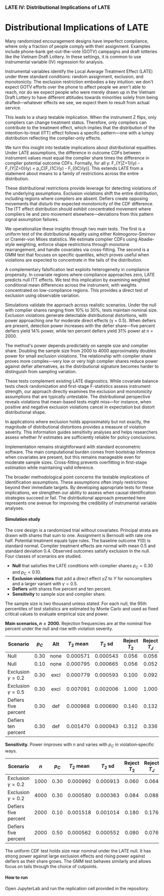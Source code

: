 ### LATE IV: Distributional Implications of LATE 

# Distributional Implications of LATE

Many randomized encouragement designs have imperfect compliance, where only a fraction of people comply with their assignment. Examples include phone-bank get-out-the-vote (GOTV) campaigns and draft lotteries like the Vietnam Draft Lottery. In these settings, it is common to use instrumental variable (IV) regression for analysis.

Instrumental variables identify the Local Average Treatment Effect (LATE) under three standard conditions: random assignment, exclusion, and monotonicity. The exclusion restriction embodies a key intuition: we don't expect GOTV efforts over the phone to affect people we aren't able to reach, nor do we expect people who were merely drawn up in the Vietnam Draft Lottery to have different attitudes towards minorities solely from being drafted—whatever effects we see, we expect them to result from actual service.

This leads to a sharp testable implication. When the instrument Z flips, only compliers can change treatment status. Therefore, only compliers can contribute to the treatment effect, which implies that the distribution of the intention-to-treat (ITT) effect follows a specific pattern—one with a lumpy distribution reflecting the complier-only effects.

We turn this insight into testable implications about distributional equalities. Under LATE assumptions, the difference in outcome CDFs between instrument values must equal the complier share times the difference in complier potential outcome CDFs. Formally, for all y: F_{Y|Z=1}(y) - F_{Y|Z=0}(y) = p_C[F_{1C}(y) - F_{0C}(y)]. This extends LATE from a statement about means to a family of restrictions across the entire distribution.

These distributional restrictions provide leverage for detecting violations of the underlying assumptions. Exclusion violations shift the entire distribution, including regions where compliers are absent. Defiers create opposing movements that disturb the expected monotonicity of the CDF difference. The ITT effect distribution should exhibit concentrated movement where compliers lie and zero movement elsewhere—deviations from this pattern signal assumption failures.

We operationalize these insights through two main tests. The first is a uniform test of the distributional equality using either Kolmogorov-Smirnov or Cramér-von Mises statistics. We estimate complier CDFs using Abadie-style weighting, enforce shape restrictions through monotone rearrangement, and handle covariates via cross-fitting. The second is a GMM test that focuses on specific quantiles, which proves useful when violations are expected to concentrate in the tails of the distribution.

A complementary falsification test exploits heterogeneity in compliance propensity. In covariate regions where compliance approaches zero, LATE predicts null ITT effects. We test this implication by examining weighted conditional mean differences across the instrument, with weights concentrated on low-compliance regions. This provides a direct test of exclusion using observable variation.

Simulations validate the approach across realistic scenarios. Under the null with complier shares ranging from 10% to 30%, tests maintain nominal size. Exclusion violations generate detectable distributional distortions, with power approaching one for moderate direct effects (γ = 0.5). When defiers are present, detection power increases with the defier share—five percent defiers yield 14% power, while ten percent defiers yield 31% power at n = 2000.

The method's power depends predictably on sample size and complier share. Doubling the sample size from 2000 to 4000 approximately doubles power for small exclusion violations. The relationship with complier share proves more complex—very low or very high complier shares reduce power against defier alternatives, as the distributional signature becomes harder to distinguish from sampling variation.

These tests complement existing LATE diagnostics. While covariate balance tests check randomization and first-stage F-statistics assess instrument strength, our approach directly examines the exclusion and monotonicity assumptions that are typically untestable. The distributional perspective reveals violations that mean-based tests might miss—for instance, when positive and negative exclusion violations cancel in expectation but distort distributional shape.

In applications where exclusion holds approximately but not exactly, the magnitude of distributional distortions provides a measure of violation severity. This information guides sensitivity analyses and helps researchers assess whether IV estimates are sufficiently reliable for policy conclusions.

Implementation remains straightforward with standard econometric software. The main computational burden comes from bootstrap inference when covariates are present, but this remains manageable even for moderate sample sizes. Cross-fitting prevents overfitting in first-stage estimation while maintaining valid inference.

The broader methodological point concerns the testable implications of identification assumptions. These assumptions often imply restrictions beyond their immediate targets. By developing appropriate tests for these implications, we strengthen our ability to assess when causal identification strategies succeed or fail. The distributional approach presented here represents one avenue for improving the credibility of instrumental variable analyses.

#### Simulation study

The core design is a randomized trial without covariates. Principal strata are drawn with shares that sum to one. Assignment is Bernoulli with rate one half. Potential treatment equals type rules. The baseline outcome $Y(0)$ is standard normal. Complier treatment effects are normal with mean $0.5$ and standard deviation $0.4$. Observed outcomes satisfy exclusion in the null. Four classes of scenarios are studied.

* **Null** that satisfies the LATE conditions with complier shares $p_C=0.30$ and $p_C=0.10$.
* **Exclusion violations** that add a direct effect $\gamma Z$ to $Y$ for noncompliers and a larger variant with $\gamma=0.5$.
* **Defiers** with shares five percent and ten percent.
* **Sensitivity** to sample size and complier share.

The sample size is two thousand unless stated. For each null, the 95th percentiles of test statistics are estimated by Monte Carlo and used as fixed critical values to evaluate empirical size and power.

**Main scenarios, $n=2000$.** Rejection frequencies are at the nominal five percent under the null and rise with violation severity.

| Scenario               | $p_C$ |  Alt | $T_2$ mean | $T_2$ sd | Reject $T_2$ | Reject $T_J$ |
| ---------------------- | :---: | :--: | :--------: | :------: | :----------: | :----------: |
| Null                   |  0.30 | none |  0.000571  | 0.000543 |     0.056    |     0.056    |
| Null                   |  0.10 | none |  0.000795  | 0.000665 |     0.056    |     0.052    |
| Exclusion $\gamma=0.2$ |  0.30 | excl |  0.000779  | 0.000593 |     0.100    |     0.092    |
| Exclusion $\gamma=0.5$ |  0.30 | excl |  0.007091  | 0.002006 |     1.000    |     1.000    |
| Defiers five percent   |  0.30 |  def |  0.000968  | 0.000690 |     0.140    |     0.132    |
| Defiers ten percent    |  0.30 |  def |  0.001470  | 0.000943 |     0.312    |     0.336    |

**Sensitivity.** Power improves with $n$ and varies with $p_C$ in violation‑specific ways.

| Scenario               |  $n$ | $p_C$ | $T_2$ mean | $T_2$ sd | Reject $T_2$ | Reject $T_J$ |
| ---------------------- | :--: | :---: | :--------: | :------: | :----------: | :----------: |
| Exclusion $\gamma=0.2$ | 1000 |  0.30 |  0.000992  | 0.000913 |     0.060    |     0.064    |
| Exclusion $\gamma=0.2$ | 4000 |  0.30 |  0.000580  | 0.000363 |     0.084    |     0.088    |
| Defiers five percent   | 2000 |  0.10 |  0.001518  | 0.001014 |     0.180    |     0.176    |
| Defiers five percent   | 2000 |  0.50 |  0.000562  | 0.000552 |     0.080    |     0.076    |

The uniform CDF test holds size near nominal under the LATE null. It has strong power against large exclusion effects and rising power against defiers as their share grows. The GMM test behaves similarly and allows focus on tails through the choice of cutpoints.

#### How to run

Open JupyterLab and run the replication cell provided in the repository. 
